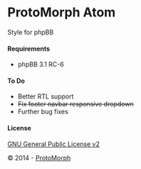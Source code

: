 ProtoMorph Atom
======================

Style for phpBB

#### Requirements

- phpBB 3.1 RC-6

#### To Do

- Better RTL support
- ~~Fix footer navbar responsive dropdown~~
- Further bug fixes

#### License

[GNU General Public License v2](http://opensource.org/licenses/GPL-2.0)

© 2014 - [ProtoMorph](http://protomorph.tk/)
